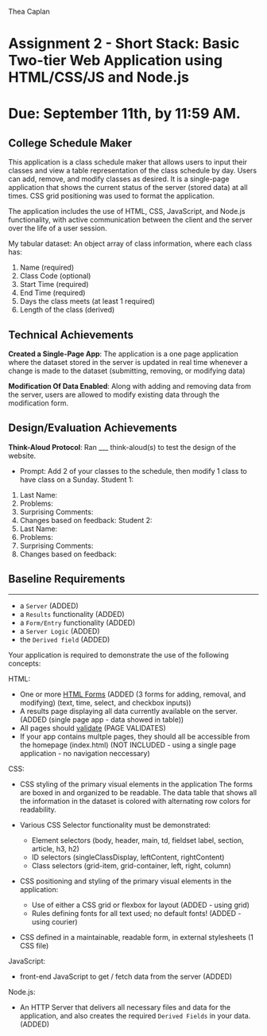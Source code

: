 Thea Caplan

Assignment 2 - Short Stack: Basic Two-tier Web Application using HTML/CSS/JS and Node.js  
===
Due: September 11th, by 11:59 AM.
===

## College Schedule Maker
This application is a class schedule maker that allows users to input their classes and view a table representation of the class schedule by day. Users can add, remove, and modify classes as desired. It is a single-page application that shows the current status of the server (stored data) at all times. CSS grid positioning was used to format the application.

The application includes the use of HTML, CSS, JavaScript, and Node.js functionality, with active communication between the client and the server over the life of a user session.

My tabular dataset:
An object array of class information, where each class has:
1. Name (required)
2. Class Code (optional)
3. Start Time (required)
4. End Time (required)
5. Days the class meets (at least 1 required)
6. Length of the class (derived)

## Technical Achievements
**Created a Single-Page App**: The application is a one page application where the dataset stored in the server is updated in real time whenever a change is made to the dataset (submitting, removing, or modifying data)

**Modification Of Data Enabled**: Along with adding and removing data from the server, users are allowed to modify existing data through the modification form.

## Design/Evaluation Achievements
**Think-Aloud Protocol**: Ran ___ think-aloud(s) to test the design of the website.
- Prompt: Add 2 of your classes to the schedule, then modify 1 class to have class on a Sunday.
Student 1:
1. Last Name:
2. Problems:
3. Surprising Comments:
4. Changes based on feedback:
Student 2:
1. Last Name:
2. Problems:
3. Surprising Comments:
4. Changes based on feedback:

## Baseline Requirements
---
- a `Server` (ADDED)
- a `Results` functionality (ADDED)
- a `Form/Entry` functionality (ADDED)
- a `Server Logic` (ADDED)
- the `Derived field` (ADDED)

Your application is required to demonstrate the use of the following concepts:

HTML:
- One or more [HTML Forms](https://developer.mozilla.org/en-US/docs/Learn/HTML/Forms) (ADDED (3 forms for adding, removal, and modifying) (text, time, select, and checkbox inputs))
- A results page displaying all data currently available on the server. (ADDED (single page app - data showed in table))
- All pages should [validate](https://validator.w3.org) (PAGE VALIDATES)
- If your app contains multple pages, they should all be accessible from the homepage (index.html) (NOT INCLUDED - using a single page application - no navigation neccessary)

CSS:
- CSS styling of the primary visual elements in the application
        The forms are boxed in and organized to be readable.
        The data table that shows all the information in the dataset is colored with alternating row colors for readability. 
- Various CSS Selector functionality must be demonstrated:
    - Element selectors (body, header, main, td, fieldset label, section, article, h3, h2)
    - ID selectors (singleClassDisplay, leftContent, rightContent)
    - Class selectors (grid-item, grid-container, left, right, column)
- CSS positioning and styling of the primary visual elements in the application:
    - Use of either a CSS grid or flexbox for layout (ADDED - using grid)
    - Rules defining fonts for all text used; no default fonts! (ADDED - using courier)

- CSS defined in a maintainable, readable form, in external stylesheets (1 CSS file)

JavaScript:
- front-end JavaScript to get / fetch data from the server (ADDED)

Node.js:
- An HTTP Server that delivers all necessary files and data for the application, and also creates the required `Derived Fields` in your data. (ADDED)